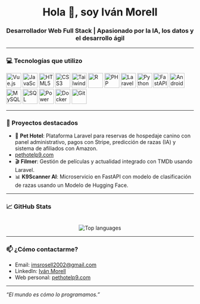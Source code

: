 <h1 align="center">Hola 👋, soy Iván Morell</h1>
<h3 align="center">Desarrollador Web Full Stack | Apasionado por la IA, los datos y el desarrollo ágil</h3>

---

### 💻 Tecnologías que utilizo

<p align="left">
  <!-- Frontend -->
  <img src="https://cdn.jsdelivr.net/gh/devicons/devicon/icons/vuejs/vuejs-original.svg" alt="Vue.js" width="40"/>
  <img src="https://cdn.jsdelivr.net/gh/devicons/devicon/icons/javascript/javascript-original.svg" alt="JavaScript" width="40"/>
  <img src="https://cdn.jsdelivr.net/gh/devicons/devicon/icons/html5/html5-original.svg" alt="HTML5" width="40"/>
  <img src="https://cdn.jsdelivr.net/gh/devicons/devicon/icons/css3/css3-original.svg" alt="CSS3" width="40"/>
  <img src="https://www.vectorlogo.zone/logos/tailwindcss/tailwindcss-icon.svg" alt="TailwindCSS" width="40"/>

  <!-- Backend -->
  <img src="https://cdn.jsdelivr.net/gh/devicons/devicon/icons/r/r-original.svg" alt="R" width="40"/>
  <img src="https://cdn.jsdelivr.net/gh/devicons/devicon/icons/php/php-original.svg" alt="PHP" width="40"/>
  <img src="https://upload.wikimedia.org/wikipedia/commons/9/9a/Laravel.svg" alt="Laravel" width="40"/>
  <img src="https://cdn.jsdelivr.net/gh/devicons/devicon/icons/python/python-original.svg" alt="Python" width="40"/>
  <img src="https://cdn.jsdelivr.net/gh/devicons/devicon/icons/fastapi/fastapi-original.svg" alt="FastAPI" width="40"/>
  <img src="https://cdn.jsdelivr.net/gh/devicons/devicon/icons/android/android-original.svg" alt="Android" width="40"/>


  <!-- Bases de datos -->
  <img src="https://cdn.jsdelivr.net/gh/devicons/devicon/icons/mysql/mysql-original.svg" alt="MySQL" width="40"/>
  <img src="https://cdn.jsdelivr.net/gh/devicons/devicon/icons/sqlite/sqlite-original.svg" alt="SQL Server" width="40"/>

  <!-- DevOps y otros -->
  <img src="https://upload.wikimedia.org/wikipedia/commons/c/cf/New_Power_BI_Logo.svg" alt="Power BI" width="40"/>
  <img src="https://cdn.jsdelivr.net/gh/devicons/devicon/icons/docker/docker-original.svg" alt="Docker" width="40"/>
  <img src="https://cdn.jsdelivr.net/gh/devicons/devicon/icons/git/git-original.svg" alt="Git" width="40"/>
</p>


---

### 🚀 Proyectos destacados

- 🐶 **Pet Hotel**: Plataforma Laravel para reservas de hospedaje canino con panel administrativo, pagos con Stripe, predicción de razas (IA) y sistema de afiliados con Amazon.
- [pethotelp9.com](https://pethotelp9.com) 
- 🎬 **Filmer**: Gestión de películas y actualidad integrado con TMDb usando Laravel.
- 📊 **K9Scanner AI**: Microservicio en FastAPI con modelo de clasificación de razas usando un Modelo de Hugging Face.

---

### 📈 GitHub Stats

<p align="center">
  <!--<img src="https://github-readme-stats.vercel.app/api?username=Ims2002&show_icons=true&theme=radical" alt="Ivan GitHub stats"/>-->
  <br />
  <img src="https://github-readme-stats.vercel.app/api/top-langs/?username=Ims2002&layout=compact&theme=radical" alt="Top languages" />
</p>

---

### 📫 ¿Cómo contactarme?

- Email: imsrosell2002@gmail.com  
- LinkedIn: [Iván Morell](https://www.linkedin.com/in/ivan-morell-b76073245/)  
- Web personal: [pethotelp9.com](https://pethotelp9.com) 

---

_“El mundo es cómo lo programamos.”_

